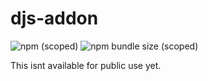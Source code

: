 # djs-addon
![npm (scoped)](https://img.shields.io/npm/v/@pgamerx/djs-addon?label=Version&logo=npm)
![npm bundle size (scoped)](https://img.shields.io/bundlephobia/min/@pgamerx/djs-addon?color=blue&label=Size&logo=npm)

This isnt available for public use yet.
